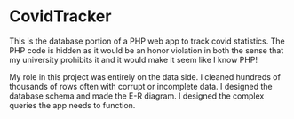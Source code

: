 # CovidTracker 

This is the database portion of a PHP web app to track covid statistics. The PHP code is hidden as it would be an honor violation in both the sense that my university prohibits it and it would make it seem like I know PHP!

My role in this project was entirely on the data side. I cleaned hundreds of thousands of rows often with corrupt or incomplete data. I designed the database schema and made the E-R diagram. I designed the complex queries the app needs to function. 
